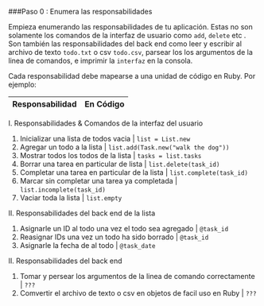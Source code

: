 ###Paso 0 : Enumera las responsabilidades

Empieza enumerando las responsabilidades de tu aplicación. Estas no son solamente los comandos de la interfaz de usuario como `add`, `delete` etc . Son también las responsabilidades del back end como leer y escribir al archivo de texto `todo.txt` o csv `todo.csv`, parsear los los argumentos de la linea de comandos, e imprimir la `interfaz` en la consola.   

Cada responsabilidad debe mapearse a una unidad de código en Ruby. Por ejemplo:  

Responsabilidad                                                                     | En Código
-----------------------------------------------------------------------------------|------------------------------------
I. Responsabilidades & Comandos de la interfaz del usuario

1. Inicializar una lista de todos vacia                                                | `list = List.new`
2. Agregar un todo a la lista                                                          | `list.add(Task.new("walk the dog"))`
3. Mostrar todos los todos de la lista                                                 | `tasks = list.tasks`
4. Borrar una tarea en particular de lista                                             | `list.delete(task_id)`
5. Completar una tarea en particular de la lista                                       | `list.complete(task_id)`
6. Marcar sin completar una tarea ya completada                                        | `list.incomplete(task_id)`
7. Vaciar toda la lista                                                                | `list.empty`

II. Responsabilidades del back end de la lista

1. Asignarle un ID al todo una vez el todo sea agregado                                | `@task_id`
2. Reasignar IDs una vez un todo ha sido borrado                                       | `@task_id`
3. Asignarle la fecha de  al todo                                                      | `@task_date`

II. Responsabilidades del back end

1. Tomar y persear los argumentos de la linea de comando correctamente                 | `???`
2. Comvertir el archivo de texto o csv en objetos de facil uso en Ruby                 | `???`
